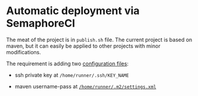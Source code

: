 # Automatic deployment via SemaphoreCI 

The meat of the project is in `publish.sh` file. 
The current project is based on maven, but it can easily be applied to other projects with minor modifications. 

The requirement is adding two [configuration files](https://semaphoreci.com/docs/adding-custom-configuration-files.html): 
 - ssh private key at `/home/runner/.ssh/KEY_NAME`
 
 - maven username-pass at [`/home/runner/.m2/settings.xml`](https://maven.apache.org/settings.html) 
